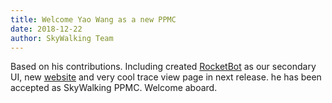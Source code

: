 ```yaml
---
title: Welcome Yao Wang as a new PPMC
date: 2018-12-22
author: SkyWalking Team
---
```


Based on his contributions. Including created [RocketBot](https://github.com/TinyAllen/rocketbot) as our secondary UI, new [website](http://skywalking.apache.org/) and very cool trace view page in next release. he has been accepted as SkyWalking PPMC. Welcome aboard.